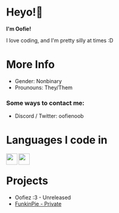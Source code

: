 # Heyo!👋

**I'm Oofie!**

I love coding, and I'm pretty silly at times :D

# More Info

- Gender: Nonbinary
- Prounouns: They/Them

### Some ways to contact me:

- Discord / Twitter: oofienoob

# Languages I code in
<img align=left width=30px src="https://cdn.jsdelivr.net/gh/devicons/devicon@latest/icons/haxe/haxe-original.svg" />
<img align=left width=30px src="https://cdn.jsdelivr.net/gh/devicons/devicon@latest/icons/html5/html5-original.svg" />
</br>
 
 # Projects

 - Oofiez :3 - Unreleased
 - [FunkinPie - Private](https://github.com/OofieNoob/PieEngine)
